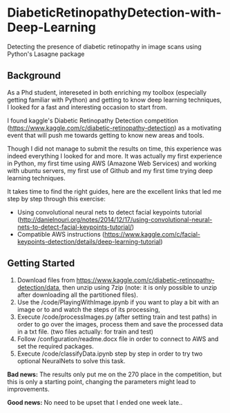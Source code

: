 # DiabeticRetinopathyDetection-with-Deep-Learning
Detecting the presence of diabetic retinopathy in image scans using Python's Lasagne package

## Background
As a Phd student, intereseted in both enriching my toolbox (especially getting familiar with Python) 
and getting to know deep learning techniques, I looked for a fast and interesting occasion to start from.

I found kaggle's Diabetic Retinopathy Detection competition (https://www.kaggle.com/c/diabetic-retinopathy-detection)
as a motivating event that will push me towards getting to know new areas and tools.

Though I did not manage to submit the results on time, this experience was indeed everything I looked for and more. 
It was actually my first experience in Python, my first time using AWS (Amazone Web Services) and working with ubuntu servers, 
my first use of Github and my first time trying deep learning techniques.

It takes time to find the right guides, here are the excellent links that led me step by step through this exercise:
- Using convolutional neural nets to detect facial keypoints tutorial (http://danielnouri.org/notes/2014/12/17/using-convolutional-neural-nets-to-detect-facial-keypoints-tutorial/)
- Compatible AWS instructions (https://www.kaggle.com/c/facial-keypoints-detection/details/deep-learning-tutorial)

## Getting Started

1. Download files from https://www.kaggle.com/c/diabetic-retinopathy-detection/data, then unzip using 7zip 
(note: it is only possible to unzip after downloading all the partitioned files).
2. Use the /code/PlayingWithImage.ipynb if you want to play a bit with an image or to and watch the steps of its processing,
3. Execute /code/processImages.py (after setting train and test paths) in order to go over the images, process them and save the processed data in a txt file. (two files actually: for train and test)
4. Follow /configuration/readme.docx file in order to connect to AWS and set the required packages.
5. Execute /code/classifyData.ipynb step by step in order to try two optional NeuralNets to solve this task. 

**Bad news:** The results only put me on the 270 place in the competition, but this is only a starting point, 
changing the parameters might lead to improvements.

**Good news:** No need to be upset that I ended one week late..

